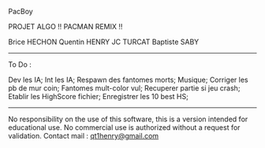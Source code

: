 PacBoy

PROJET ALGO !! PACMAN REMIX !!

Brice HECHON
Quentin HENRY
JC TURCAT
Baptiste SABY

---

To Do :

Dev les IA;
Int les IA;
Respawn des fantomes morts;
Musique;
Corriger les pb de mur coin;
Fantomes mult-color vul;
Recuperer partie si jeu crash;
Etablir les HighScore fichier;
Enregistrer les 10 best HS;

---

No responsibility on the use of this software, this is a version intended for educational use. No commercial use is authorized without a request for validation.
Contact mail : qt1henry@gmail.com
